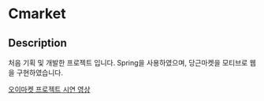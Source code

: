 # Cmarket
## Description
처음 기획 및 개발한 프로젝트 입니다.
Spring을 사용하였으며, 당근마켓을 모티브로 웹을 구현하였습니다.

[오이마켓 프로젝트 시연 영상](https://www.notion.so/6bbfd532d70c47dfa65c95956d156792)
